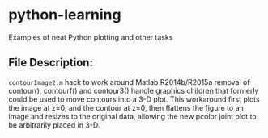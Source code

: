 # python-learning
Examples of neat Python plotting and other tasks

File Description:
-----------------
``` contourImage2.m ``` hack to work around Matlab R2014b/R2015a removal of contour(), contourf() and contour3() handle graphics children that formerly could be used to move contours into a 3-D plot. This workaround first plots the image at z=0, and the contour at z=0, then flattens the figure to an image and resizes to the original data, allowing the new pcolor joint plot to be arbitrarily placed in 3-D.
